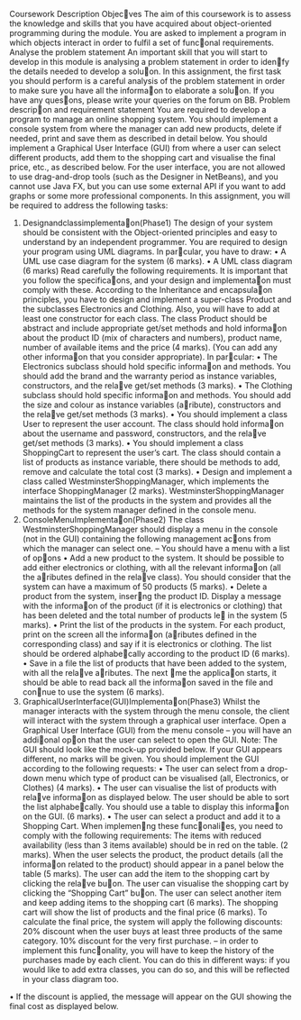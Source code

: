 Coursework Description
Objec􏰁ves
The aim of this coursework is to assess the knowledge and skills that you have acquired about object-oriented programming during the module. You are asked to implement a program in which objects interact in order to fulfil a set of func􏰁onal requirements.
Analyse the problem statement
An important skill that you will start to develop in this module is analysing a problem statement in order to iden􏰁fy the details needed to develop a solu􏰁on.
In this assignment, the first task you should perform is a careful analysis of the problem statement in order to make sure you have all the informa􏰁on to elaborate a solu􏰁on. If you have any ques􏰁ons, please write your queries on the forum on BB.
Problem descrip􏰁on and requirement statement
You are required to develop a program to manage an online shopping system.
You should implement a console system from where the manager can add new products, delete if needed, print and save them as described in detail below.
You should implement a Graphical User Interface (GUI) from where a user can select different products, add them to the shopping cart and visualise the final price, etc., as described below.
For the user interface, you are not allowed to use drag-and-drop tools (such as the Designer in NetBeans), and you cannot use Java FX, but you can use some external API if you want to add graphs or some more professional components.
In this assignment, you will be required to address the following tasks:
1. Designandclassimplementa􏰁on(Phase1)
The design of your system should be consistent with the Object-oriented principles and easy to understand by an independent programmer.
You are required to design your program using UML diagrams. In par􏰁cular, you have to draw:
• A UML use case diagram for the system (6 marks).
• A UML class diagram (6 marks)
Read carefully the following requirements. It is important that you follow the specifica􏰁ons, and your design and implementa􏰁on must comply with these.
According to the Inheritance and encapsula􏰁on principles, you have to design and implement a super-class Product and the subclasses Electronics and Clothing. Also, you will have to add at least one constructor for each class.
The class Product should be abstract and include appropriate get/set methods and hold informa􏰁on about the product ID (mix of characters and numbers), product name, number of available items and the price (4 marks). (You can add any other informa􏰁on that you consider appropriate).
In par􏰁cular:
• The Electronics subclass should hold specific informa􏰁on and methods. You should add the brand and the warranty
period as instance variables, constructors, and the rela􏰁ve get/set methods (3 marks).
• The Clothing subclass should hold specific informa􏰁on and methods. You should add the size and colour as instance
variables (a􏰃ribute), constructors and the rela􏰁ve get/set methods (3 marks).
• You should implement a class User to represent the user account. The class should hold informa􏰁on about the
username and password, constructors, and the rela􏰁ve get/set methods (3 marks).
• You should implement a class ShoppingCart to represent the user’s cart. The class should contain a list of products as instance variable, there should be methods to add, remove and calculate the total cost (3 marks).
• Design and implement a class called WestminsterShoppingManager, which implements the interface ShoppingManager (2 marks). WestminsterShoppingManager maintains the list of the products in the system and provides all the methods for the system manager defined in the console menu.
2. ConsoleMenuImplementa􏰁on(Phase2)
The class WestminsterShoppingManager should display a menu in the console (not in the GUI) containing the
following management ac􏰁ons from which the manager can select one. – You should have a menu with a list of op􏰁ons
• Add a new product to the system. It should be possible to add either electronics or clothing, with all the relevant informa􏰁on (all the a􏰃ributes defined in the rela􏰁ve class). You should consider that the system can have a maximum of 50 products (5 marks).
• Delete a product from the system, inser􏰁ng the product ID. Display a message with the informa􏰁on of the product (if it is electronics or clothing) that has been deleted and the total number of products le􏰂 in the system (5 marks).
• Print the list of the products in the system. For each product, print on the screen all the informa􏰁on (a􏰃ributes defined in the corresponding class) and say if it is electronics or clothing. The list should be ordered alphabe􏰁cally according to the product ID (6 marks).
• Save in a file the list of products that have been added to the system, with all the rela􏰁ve a􏰃ributes. The next 􏰁me the applica􏰁on starts, it should be able to read back all the informa􏰁on saved in the file and con􏰁nue to use the system (6 marks).
3. GraphicalUserInterface(GUI)Implementa􏰁on(Phase3)
Whilst the manager interacts with the system through the menu console, the client will interact with the system through a graphical user interface.
Open a Graphical User Interface (GUI) from the menu console – you will have an addi􏰁onal op􏰁on that the user can select to open the GUI.
Note: The GUI should look like the mock-up provided below. If your GUI appears different, no marks will be given. You should implement the GUI according to the following requests:
• The user can select from a drop-down menu which type of product can be visualised (all, Electronics, or Clothes) (4 marks).
• The user can visualise the list of products with rela􏰁ve informa􏰁on as displayed below.
The user should be able to sort the list alphabe􏰁cally. You should use a table to display this informa􏰁on on the GUI. (6 marks).
 •
The user can select a product and add it to a Shopping Cart. When implemen􏰁ng these func􏰁onali􏰁es, you need to comply with the following requirements:
The items with reduced availability (less than 3 items available) should be in red on the table. (2 marks).
When the user selects the product, the product details (all the informa􏰁on related to the product) should appear in a panel below the table (5 marks).
The user can add the item to the shopping cart by clicking the rela􏰁ve bu􏰃on. The user can visualise the shopping cart by clicking the “Shopping Cart” bu􏰃on. The user can select another item and keep adding items to the shopping cart (6 marks).
The shopping cart will show the list of products and the final price (6 marks). To calculate the final price, the system will apply the following discounts:
20% discount when the user buys at least three products of the same category.
10% discount for the very first purchase. – in order to implement this func􏰁onality, you will have to keep the history of the purchases made by each client. You can do this in different ways: if you would like to add extra classes, you can do so, and this will be reflected in your class diagram too.

• If the discount is applied, the message will appear on the GUI showing the final cost as displayed below.
